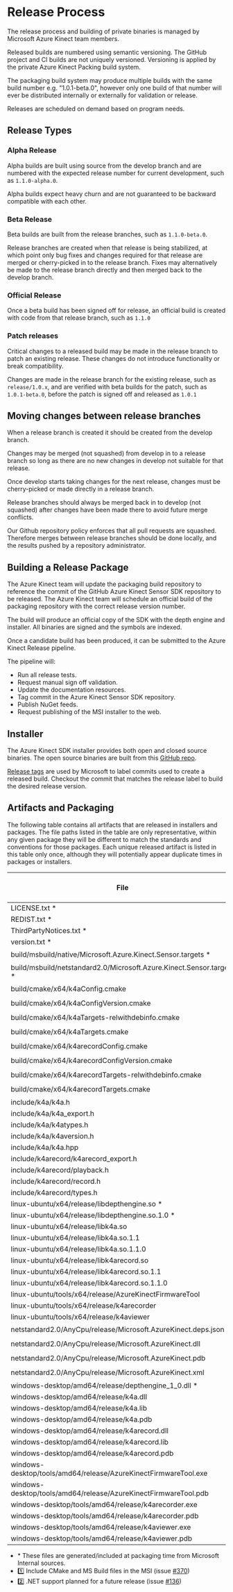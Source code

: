 # Release Process

The release process and building of private binaries is managed by Microsoft Azure Kinect team members.

Released builds are numbered using semantic versioning. The GitHub project and CI builds are not uniquely versioned. 
Versioning is applied by the private Azure Kinect Packing build system.

The packaging build system may produce multiple builds with the same build number e.g. "1.0.1-beta.0", however only 
one build of that number will ever be distributed internally or externally for validation or release.

Releases are scheduled on demand based on program needs.

## Release Types

### Alpha Release

Alpha builds are built using source from the develop branch and are numbered with the
expected release number for current development, such as ```1.1.0-alpha.0```.

Alpha builds expect heavy churn and are not guaranteed to be backward compatible with each other.

### Beta Release

Beta builds are built from the release branches, such as ```1.1.0-beta.0```.

Release branches are created when that release is being stabilized, at which point only bug fixes and changes 
required for that release are merged or cherry-picked in to the release branch. Fixes may alternatively be made 
to the release branch directly and then merged back to the develop branch.

### Official Release

Once a beta build has been signed off for release, an official build is created with code from that release branch,
such as ```1.1.0```

### Patch releases

Critical changes to a released build may be made in the release branch to patch an existing release. These
changes do not introduce functionality or break compatibility.

Changes are made in the release branch for the existing release, such as ```release/1.0.x```, and are verified with beta
builds for the patch, such as ```1.0.1-beta.0```, before the patch is signed off and released as ```1.0.1```

## Moving changes between release branches

When a release branch is created it should be created from the develop branch.

Changes may be merged (not squashed) from develop in to a release branch so long as there are no new
changes in develop not suitable for that release.

Once develop starts taking changes for the next release, changes must be cherry-picked or made
directly in a release branch.

Release branches should always be merged back in to develop (not squashed) after changes have been made
there to avoid future merge conflicts.

Our Github repository policy enforces that all pull requests are squashed. Therefore merges between
release branches should be done locally, and the results pushed by a repository administrator.

## Building a Release Package

The Azure Kinect team will update the packaging build repository to reference the commit of the GitHub
Azure Kinect Sensor SDK repository to be released.
The Azure Kinect team will schedule an official build of the packaging repository with the correct
release version number.

The build will produce an official copy of the SDK with the depth engine and installer. All binaries
are signed and the symbols are indexed.

Once a candidate build has been produced, it can be submitted to the Azure Kinect Release pipeline.

The pipeline will:

* Run all release tests.
* Request manual sign off validation.
* Update the documentation resources.
* Tag commit in the Azure Kinect Sensor SDK repository.
* Publish NuGet feeds.
* Request publishing of the MSI installer to the web.

## Installer

The Azure Kinect SDK installer provides both open and closed source binaries. The open source binaries are built from
this [GitHub repo](https://github.com/Microsoft/Azure-Kinect-Sensor-SDK).

[Release tags](https://github.com/Microsoft/Azure-Kinect-Sensor-SDK/releases) are used by Microsoft to label commits
used to create a released build. Checkout the commit that matches the release label to build the desired release version.

## Artifacts and Packaging
The following table contains all artifacts that are released in installers and packages. The file paths listed in the table are only representative, within any given package they will be different to match the standards and conventions for those packages. Each unique released artifact is listed in this table only once, although they will potentially appear duplicate times in packages or installers.

File                                                           | MSI                | NuGet              | Runtime Debian Package             | Development Debian Package         | Tooling Debian Package
-------------------------------------------------------------- | ------------------ | ------------------ | ------------------ | ------------------ | -----------------
LICENSE.txt \*                                                 | :white_check_mark: | :white_check_mark: | :white_check_mark: | :white_check_mark: | :white_check_mark:
REDIST.txt \*                                                  | :white_check_mark: | :white_check_mark: | :white_check_mark: | :white_check_mark: | :white_check_mark:
ThirdPartyNotices.txt \*                                       | :white_check_mark: | :white_check_mark: | :white_check_mark: | :white_check_mark: | :white_check_mark:
version.txt \*                                                 | :white_check_mark: | :white_check_mark: | :white_check_mark: | :white_check_mark: | :white_check_mark:
build/msbuild/native/Microsoft.Azure.Kinect.Sensor.targets \*  | :one:              | :white_check_mark: |                    |                    |
build/msbuild/netstandard2.0/Microsoft.Azure.Kinect.Sensor.targets \* | :two:       | :two:              |                    |                    |
build/cmake/x64/k4aConfig.cmake                                | :one:              | :one:              |                    | :white_check_mark: |
build/cmake/x64/k4aConfigVersion.cmake                         | :one:              | :one:              |                    | :white_check_mark: |
build/cmake/x64/k4aTargets-relwithdebinfo.cmake                | :one:              | :one:              |                    | :white_check_mark: |
build/cmake/x64/k4aTargets.cmake                               | :one:              | :one:              |                    | :white_check_mark: |
build/cmake/x64/k4arecordConfig.cmake                          | :one:              | :one:              |                    | :white_check_mark: |
build/cmake/x64/k4arecordConfigVersion.cmake                   | :one:              | :one:              |                    | :white_check_mark: |
build/cmake/x64/k4arecordTargets-relwithdebinfo.cmake          | :one:              | :one:              |                    | :white_check_mark: |
build/cmake/x64/k4arecordTargets.cmake                         | :one:              | :one:              |                    | :white_check_mark: |
include/k4a/k4a.h                                              | :white_check_mark: | :white_check_mark: |                    | :white_check_mark: |
include/k4a/k4a_export.h                                       | :white_check_mark: | :white_check_mark: |                    | :white_check_mark: |
include/k4a/k4atypes.h                                         | :white_check_mark: | :white_check_mark: |                    | :white_check_mark: |
include/k4a/k4aversion.h                                       | :white_check_mark: | :white_check_mark: |                    | :white_check_mark: |
include/k4a/k4a.hpp                                            | :white_check_mark: | :white_check_mark: |                    | :white_check_mark: |
include/k4arecord/k4arecord_export.h                           | :white_check_mark: | :white_check_mark: |                    | :white_check_mark: |
include/k4arecord/playback.h                                   | :white_check_mark: | :white_check_mark: |                    | :white_check_mark: |
include/k4arecord/record.h                                     | :white_check_mark: | :white_check_mark: |                    | :white_check_mark: |
include/k4arecord/types.h                                      | :white_check_mark: | :white_check_mark: |                    | :white_check_mark: |
linux-ubuntu/x64/release/libdepthengine.so \*                  |                    |                    | :white_check_mark: |                    |
linux-ubuntu/x64/release/libdepthengine.so.1.0 \*              |                    |                    | :white_check_mark: |                    |
linux-ubuntu/x64/release/libk4a.so                             |                    |                    | :white_check_mark: |                    |
linux-ubuntu/x64/release/libk4a.so.1.1                         |                    |                    | :white_check_mark: |                    |
linux-ubuntu/x64/release/libk4a.so.1.1.0                       |                    |                    | :white_check_mark: |                    |
linux-ubuntu/x64/release/libk4arecord.so                       |                    |                    | :white_check_mark: |                    |
linux-ubuntu/x64/release/libk4arecord.so.1.1                   |                    |                    | :white_check_mark: |                    |
linux-ubuntu/x64/release/libk4arecord.so.1.1.0                 |                    |                    | :white_check_mark: |                    |
linux-ubuntu/tools/x64/release/AzureKinectFirmwareTool         |                    |                    |                    |                    | :white_check_mark:
linux-ubuntu/tools/x64/release/k4arecorder                     |                    |                    |                    |                    | :white_check_mark:
linux-ubuntu/tools/x64/release/k4aviewer                       |                    |                    |                    |                    | :white_check_mark:
netstandard2.0/AnyCpu/release/Microsoft.AzureKinect.deps.json  | :two:              | :two:              |                    |                    |
netstandard2.0/AnyCpu/release/Microsoft.AzureKinect.dll        | :two:              | :two:              |                    |                    |
netstandard2.0/AnyCpu/release/Microsoft.AzureKinect.pdb        | :two:              | :two:              |                    |                    |
netstandard2.0/AnyCpu/release/Microsoft.AzureKinect.xml        | :two:              | :two:              |                    |                    |
windows-desktop/amd64/release/depthengine_1_0.dll \*           | :white_check_mark: | :white_check_mark: |                    |                    |
windows-desktop/amd64/release/k4a.dll                          | :white_check_mark: | :white_check_mark: |                    |                    |
windows-desktop/amd64/release/k4a.lib                          | :white_check_mark: | :white_check_mark: |                    |                    |
windows-desktop/amd64/release/k4a.pdb                          | :white_check_mark: | :white_check_mark: |                    |                    |
windows-desktop/amd64/release/k4arecord.dll                    | :white_check_mark: | :white_check_mark: |                    |                    |
windows-desktop/amd64/release/k4arecord.lib                    | :white_check_mark: | :white_check_mark: |                    |                    |
windows-desktop/amd64/release/k4arecord.pdb                    | :white_check_mark: | :white_check_mark: |                    |                    |
windows-desktop/tools/amd64/release/AzureKinectFirmwareTool.exe  | :white_check_mark: |                    |                    |                    |
windows-desktop/tools/amd64/release/AzureKinectFirmwareTool.pdb  | :white_check_mark: |                    |                    |                    |
windows-desktop/tools/amd64/release/k4arecorder.exe            | :white_check_mark: |                    |                    |                    |
windows-desktop/tools/amd64/release/k4arecorder.pdb            | :white_check_mark: |                    |                    |                    |
windows-desktop/tools/amd64/release/k4aviewer.exe              | :white_check_mark: |                    |                    |                    |
windows-desktop/tools/amd64/release/k4aviewer.pdb              | :white_check_mark: |                    |                    |                    |

* \* These files are generated/included at packaging time from Microsoft Internal sources.
* :one: Include CMake and MS Build files in the MSI (issue [#370](https://github.com/microsoft/Azure-Kinect-Sensor-SDK/issues/370))
* :two: .NET support planned for a future release (issue [#136](https://github.com/microsoft/Azure-Kinect-Sensor-SDK/issues/136))
